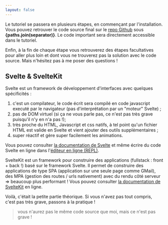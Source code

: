```yaml
---
layout: false
---
```


<script>
    export let paths;
    const separator = " > ";
</script>

Le tutoriel se passera en plusieurs étapes, en commençant par l'installation. Vous pouvez retrouver le code source final sur le [repo Github](https://github.com/Ennoriel/dino-breizhcamp) sous **{paths.join(separator)}**. Le code important sera directement accessible dans le tutoriel.

Enfin, à la fin de chaque étape vous retrouverez des étapes facultatives pour aller plus loin et dont vous ne trouverez pas la solution avec le code source. Mais n'hésitez pas à me poser des questions !

## Svelte & SvelteKit

Svelte est un framework de développement d'interfaces avec quelques spécificités :

1. c'est un compilateur, le code écrit sera compilé en code javascript executé par le navigateur (pas d'interprétation par un "moteur" Svelte) ;
2. pas de DOM virtuel (si ça ne vous parle pas, ce n'est pas très grave puisqu'il n'y en n'a pas !);
3. très proche du HTML, Javascript et css natifs, à tel point qu'un fichier HTML est valide en Svelte et vient ajouter des outils supplémentaires ;
4. super réactif et gère super facilement les animations.

Vous pouvez consulter [la documentation de Svelte](https://svelte.dev/docs) et même écrire du code Svelte en ligne dans l'[éditeur en ligne (REPL)](https://svelte.dev/repl).

SvelteKit est un framework pour construire des applications (fullstack : front + back !) basé sur le framework Svelte. Il permet de construire des applications de type SPA (application sur une seule page comme GMail), des MPA (gestion des routes / urls nativement) avec du rendu côté serveur =&gt; beaucoup plus performant ! Vous pouvez consulter [la documentation de SvelteKit](https://kit.svelte.dev/docs/introduction) en ligne.

Voilà, c'était la petite partie théorique. Si vous n'avez pas tout compris, c'est pas très grave, passons à la pratique !

> vous n'aurez pas le même code source que moi, mais ce n'est pas grave !
